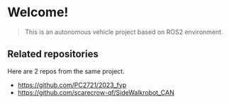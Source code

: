 # Welcome!

> This is an autonomous vehicle project based on ROS2 environment.

## Related repositories

Here are 2 repos from the same project.

- <https://github.com/PC2721/2023_fyp>
- <https://github.com/scarecrow-qf/SideWalkrobot_CAN>
